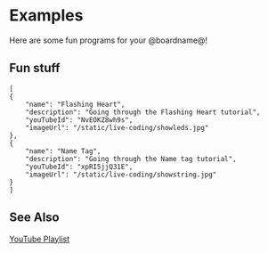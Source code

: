 # Examples

Here are some fun programs for your @boardname@!

## Fun stuff

```codecard
[
{
    "name": "Flashing Heart",
    "description": "Going through the Flashing Heart tutorial",
    "youTubeId": "NvEOKZ8wh9s",
    "imageUrl": "/static/live-coding/showleds.jpg"
},
{
    "name": "Name Tag",
    "description": "Going through the Name tag tutorial",
    "youTubeId": "xpRI5jjQ31E",
    "imageUrl": "/static/live-coding/showstring.jpg"
}
]
```

## See Also

[YouTube Playlist](https://www.youtube.com/watch?v=NvEOKZ8wh9s&list=PLMMBk9hE-SepocOwueEtTDyOPI_TBE9yC)
